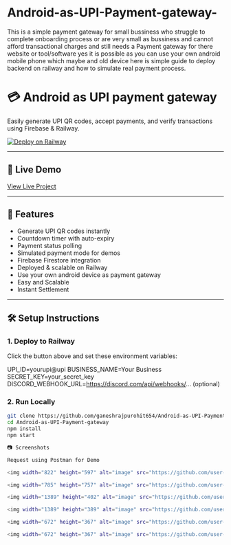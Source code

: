 # Android-as-UPI-Payment-gateway-
This is a simple payment gateway for small bussiness who struggle to complete onboarding process or are very small as bussiness and cannot afford transactional charges and still needs a Payment gateway for there website or tool/software yes it is possible as you can use your own android mobile phone which maybe and old device here is simple guide to deploy backend on railway and how to simulate real payment process.

# 💳 Android as UPI payment gateway

Easily generate UPI QR codes, accept payments, and verify transactions using Firebase & Railway.

[![Deploy on Railway](https://railway.com/button.svg)](https://railway.com/deploy/VQhuGB?referralCode=sMNNkk)

---

## 🚀 Live Demo
[View Live Project](https://android-as-upi-payment-gateway-production.up.railway.app)

---

## 📖 Features
- Generate UPI QR codes instantly
- Countdown timer with auto-expiry
- Payment status polling
- Simulated payment mode for demos
- Firebase Firestore integration
- Deployed & scalable on Railway
- Use your own android device as payment gateway
- Easy and Scalable
- Instant Settlement 
---

## 🛠 Setup Instructions

### **1. Deploy to Railway**
Click the button above and set these environment variables:

UPI_ID=yourupi@upi
BUSINESS_NAME=Your Business
SECRET_KEY=your_secret_key
DISCORD_WEBHOOK_URL=https://discord.com/api/webhooks/... (optional)


### **2. Run Locally**
```bash
git clone https://github.com/ganeshrajpurohit654/Android-as-UPI-Payment-gateway.git
cd Android-as-UPI-Payment-gateway
npm install
npm start

📷 Screenshots

Request using Postman for Demo 

<img width="822" height="597" alt="image" src="https://github.com/user-attachments/assets/348d2dac-d258-4b96-9710-8f399775e552" />

<img width="785" height="757" alt="image" src="https://github.com/user-attachments/assets/06f27deb-e534-4e38-89d2-6a3fb80ab008" />

<img width="1389" height="402" alt="image" src="https://github.com/user-attachments/assets/e6ea90e2-1d66-4736-9523-2ae9ead81320" />

<img width="1389" height="389" alt="image" src="https://github.com/user-attachments/assets/e427f505-a176-41bd-ac07-bf9ac2db656e" />

<img width="672" height="367" alt="image" src="https://github.com/user-attachments/assets/5ec38f9c-0472-44bc-8af8-0d74b099f8d2" />

<img width="672" height="367" alt="image" src="https://github.com/user-attachments/assets/942a34db-c5ab-4728-8952-de98997f7a20" />

